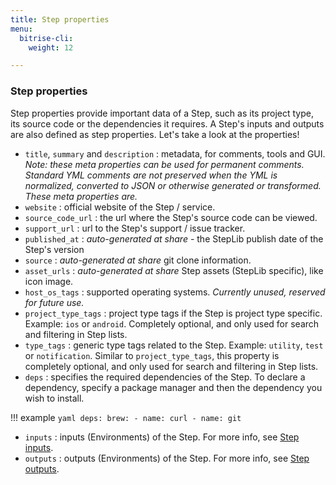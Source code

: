 ```yaml
---
title: Step properties
menu:
  bitrise-cli:
    weight: 12

---
```

### Step properties

Step properties provide important data of a Step, such as its project type, its source code or the dependencies it requires. A Step's inputs and outputs are also defined as step properties. Let's take a look at the properties!

- `title`, `summary` and `description` : metadata, for comments, tools and GUI.
  _Note: these meta properties can be used for permanent comments. Standard YML comments
  are not preserved when the YML is normalized, converted to JSON or otherwise
  generated or transformed. These meta properties are._
- `website` : official website of the Step / service.
- `source_code_url` : the url where the Step's source code can be viewed.
- `support_url` : url to the Step's support / issue tracker.
- `published_at` : _auto-generated at share_ - the StepLib publish date of the Step's version
- `source` : _auto-generated at share_ git clone information.
- `asset_urls` : _auto-generated at share_ Step assets (StepLib specific), like icon image.
- `host_os_tags` : supported operating systems. _Currently unused, reserved for future use._
- `project_type_tags` : project type tags if the Step is project type specific.
  Example: `ios` or `android`. Completely optional, and only used for search
  and filtering in Step lists.
- `type_tags` : generic type tags related to the Step.
  Example: `utility`, `test` or `notification`.
  Similar to `project_type_tags`, this property is completely optional, and only used for search
  and filtering in Step lists.
- `deps` : specifies the required dependencies of the Step. To declare a dependency, specify a package manager and then the dependency you wish to install.

!!! example
    ```yaml
    deps:
      brew:
        - name: curl
        - name: git
    ```

- `inputs` : inputs (Environments) of the Step. For more info, see [Step inputs](/bitrise-cli/step-inputs).
- `outputs` : outputs (Environments) of the Step. For more info, see [Step outputs](/bitrise-cli/step-outputs).